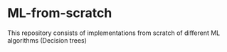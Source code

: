# ML-from-scratch

This repository consists of implementations from scratch of different ML algorithms (Decision trees)
